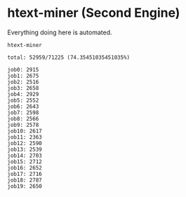 # htext-miner (Second Engine)

Everything doing here is automated.

```
htext-miner

total: 52959/71225 (74.35451035451035%)

job0: 2915
job1: 2675
job2: 2516
job3: 2658
job4: 2929
job5: 2552
job6: 2643
job7: 2598
job8: 2566
job9: 2578
job10: 2617
job11: 2363
job12: 2590
job13: 2539
job14: 2703
job15: 2712
job16: 2652
job17: 2716
job18: 2787
job19: 2650
```